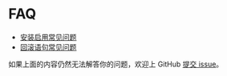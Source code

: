 # FAQ
* [安装启用常见问题](5.1_deploy.md)
* [回滚语句常见问题](5.2_rollback_sql.md)

如果上面的内容仍然无法解答你的问题，欢迎上 GitHub [提交 issue](https://github.com/actiontech/sqle/issues/new/choose)。